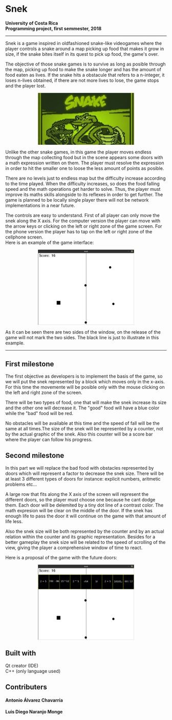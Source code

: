 Snek
===
**University of Costa Rica**   
**Programming project, first semmester, 2018**  

---

Snek is a game inspired in oldfashioned snake-like videogames where the player controls a snake around a map picking up food that makes it grow in size, if the snake bites itself in its quest to pick up food, the game's over.

The objective of those snake games is to survive as long as posible through the map, picking up food to make the snake longer and has the amount of food eaten as lives. If the snake hits a obstacule that refers to a n-integer, it loses n-lives obtained, if there are not more lives to lose, the game stops and the player lost.

<p><center><img src="/assets/readme/old_snake.jpg" alt="oldfashioned snake" align="middle" style="width: 300px;"/></center></p>

Unlike the other snake games, in this game the player moves endless through the map collecting food but in the scene appears some doors with a math expression written on them. The player must resolve the expression in order to hit the smaller one to loose the less amount of points as posible.  

There are no levels just to endless map but the difficulty increase according to the time played. When the difficulty increases, so does the food falling speed and the math operations get harder to solve.  Thus, the player must improve its maths skills alongside to its reflexes in order to get further. The game is planned to be locally single player there will not be network implementations in a near future.

The controls are easy to understand. First of all player can only move the snek along the X axis. For the computer version the player can move with the arrow keys or clicking on the left or right zone of the game screen. For the phone version the player has to tap on the left or right zone of the cellphone screen.  
Here is an example of the game interface:

<p><center><img src="/assets/readme/game_interface.png" alt="oldfashioned snake" align="middle" style="width: 300px;"/></center></p>

As it can be seen there are two sides of the window, on the release of the game will not mark the two sides. The black line is just to illustrate in this example.



------------------------

## First milestone
The first objective as developers is to implement the basis of the game, so we will put the snek represented by a block which moves only in the x-axis. For this time the movemente will be posible only with the mouse clicking on the left and right zone of the screen.

There will be two types of food, one that will make the snek increase its size and the other one will decrease it. The "good" food will have a blue color while the "bad" food will be red.

No obstacles will be available at this time and the speed of fall will be the same at all times.The size of the snek will be represented by a counter, not by the actual graphic of the snek. Also this counter will be a score bar where the player can follow his progress.

## Second milestone
In this part we will replace the bad food with obstacles represented by doors which will represent a factor to decrease the snek size. There will be at least 3 different types of doors for instance: explicit numbers, aritmetic problems etc...

A large row that fits along the X axis of the screen will represent the different doors, so the player must choose one because he cant dodge them. Each door will be delemited by a tiny dot line of a contrast color. The math expresion will be clear on the middle of the door. If the snek has enough life to pass the door it will continue on the game with that amount of life less.

Also the snek size will be both represented by the counter and by an actual relation within the counter and its graphic representation. Besides for a better gameplay the snek size will be related to the speed of scrolling of the view, giving the player a comprehensive window of time to react.

Here is a proposal of the game with the future doors:

<p><center><img src="/assets/readme/concepto.png" alt="oldfashioned snake" align="middle" style="width: 300px;"/></center></p>

## Built with

Qt creator (IDE)  
C++ (only language used)

## Contributers

#### Antonio Álvarez Chavarría </pre>

#### Luis Diego Naranjo Monge
